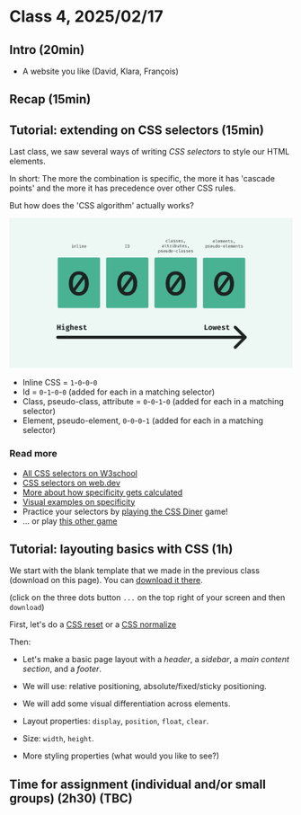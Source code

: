 # Class 4, 2025/02/17

## Intro (20min)

- A website you like (David, Klara, François)

## Recap (15min)
<!--
- Why would one wants to add some `CSS` in project / what can CSS bring more to a `HTML` project?
- Name three ways to add CSS styles in an HTML document. Can you tell us the plus and minuses of each method?
- What is the "cascade"?
- *I want to write a `CSS` selector to target an `HTML` element so I can style it...*
  - Name a **general** way of selecting that element
  - Name a **more specific** way of selecting that element (using **one** HTML `attribute`)
  - Name a **very specific** way to selecting that element (using **one** HTML `attribute`)
- **True** or **false**...
  - When writing a `CSS` selector, you can combine different `class` under one selector.
  - When writing a `CSS` selector, you can combine diffrent `id` under one selector.
  - You can give multiple `id` values to one `HTML` element.
  - Each HTML element needs to have its individual selector in order to be *styled* by CSS.
  - **General** `CSS` selector are **more important** than **specific ones** (and their styling overwrite specific ones).
- **Name three** examples of CSS properties and **what** they visually do.

Bonus:

- What was the most **common** coding "issue" experienced during our last class (guess: it's not really a ~~coding~~ mistake)?
-->
## Tutorial: extending on CSS selectors (15min)

Last class, we saw several ways of writing *CSS selectors* to style our HTML elements.

In short: The more the combination is specific, the more it has 'cascade points' and the more it has precedence over other CSS rules.

But how does the 'CSS algorithm' actually works?

<img src="css-specificity.svg" width="600px">

- Inline CSS = `1`-`0`-`0`-`0`
- Id = `0`-`1`-`0`-`0` (added for each in a matching selector)
- Class, pseudo-class, attribute = `0`-`0`-`1`-`0` (added for each in a matching selector)
- Element, pseudo-element, `0`-`0`-`0`-`1` (added for each in a matching selector)

### Read more

- [All CSS selectors on W3school](https://www.w3schools.com/cssref/css_selectors.php)
- [CSS selectors on web.dev](https://web.dev/learn/css/selectors?hl=en)
- [More about how specificity gets calculated](https://webdesign.tutsplus.com/what-is-css-specificity--cms-34141t)
- [Visual examples on specificity](https://www.w3schools.com/cssref/trysel.php?)
- Practice your selectors by [playing the CSS Diner](https://flukeout.github.io) game!
- ... or play [this other game](https://toolness.github.io/css-selector-game/)

## Tutorial: layouting basics with CSS (1h)

We start with the blank template that we made in the previous class (download on this page). You can [download it there](https://github.com/francois-gm/go-kabk-y1b/blob/main/04%20-%2020250217%20-%20CSS/my-project-template.zip).

(click on the three dots button `...` on the top right of your screen and then `download`)

First, let's do a [CSS reset](https://meyerweb.com/eric/tools/css/reset/) or a [CSS normalize](https://nicolasgallagher.com/about-normalize-css/)

Then:

- Let's make a basic page layout with a *header*, a *sidebar*, a *main content section*, and a *footer*.
- We will use: relative positioning, absolute/fixed/sticky positioning.
- We will add some visual differentiation across elements.
  
- Layout properties: `display`, `position`, `float`, `clear`.
- Size: `width`, `height`.
- More styling properties (what would you like to see?)

## Time for assignment (individual and/or small groups) (2h30) (TBC)
<!--
| Time slot | Group |
| -- | -------------- |
| 15h45 | -, -, -, - |
| 16h05 | -, -, -, - |
| 16h25 | -, -, -, - |
| 16h45 | -, -, -, - |
| 17h05 | -, -, -, - |
| 17h25 | -, -, -, - |
-->
